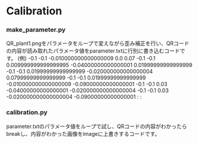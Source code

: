 # Calibration

### make_parameter.py
QR_plant1.pngをパラメータをループで変えながら歪み補正を行い、QRコードの内容が読み取れたパラメータ値をparameter.txtに行別に書き込むコードです。
(例)
-0.1 -0.1 -0.010000000000000009 0.0 0.07
-0.1 -0.1 0.009999999999999995 -0.04000000000000001 0.01999999999999999
-0.1 -0.1 0.01999999999999999 -0.020000000000000004 0.07999999999999999
-0.1 -0.1 0.01999999999999999 -0.010000000000000009 -0.09000000000000001
-0.1 -0.1 0.03 -0.04000000000000001 -0.020000000000000004
-0.1 -0.1 0.03 -0.020000000000000004 -0.09000000000000001
:
:

### calibration.py
parameter.txtのパラメータ値をループで試し、QRコードの内容がわかったらbreakし、内容がわかった画像をimageに上書きするコードです。

